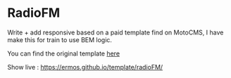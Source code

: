 # RadioFM

Write + add responsive based on a paid template find on MotoCMS, I have make this for train to use BEM logic.

You can find the original template [here](https://www.motocms.com/website-templates/demo/63442.html?aff=wptemplate)

Show live : https://ermos.github.io/template/radioFM/
